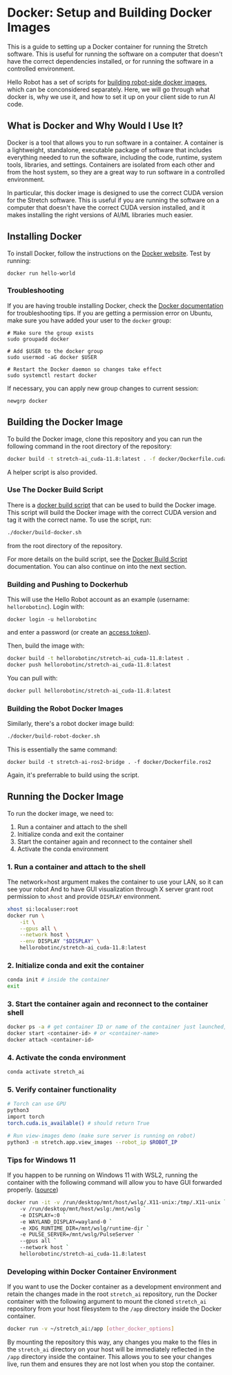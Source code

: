 # Docker: Setup and Building Docker Images

This is a guide to setting up a Docker container for running the Stretch software. This is useful for running the software on a computer that doesn't have the correct dependencies installed, or for running the software in a controlled environment.

Hello Robot has a set of scripts for [building robot-side docker images](https://github.com/hello-robot/stretch_docker), which can be conconsidered separately. Here, we will go through what docker is, why we use it, and how to set it up on your client side to run AI code.

## What is Docker and Why Would I Use It?

Docker is a tool that allows you to run software in a container. A container is a lightweight, standalone, executable package of software that includes everything needed to run the software, including the code, runtime, system tools, libraries, and settings. Containers are isolated from each other and from the host system, so they are a great way to run software in a controlled environment.

In particular, this docker image is designed to use the correct CUDA version for the Stretch software. This is useful if you are running the software on a computer that doesn't have the correct CUDA version installed, and it makes installing the right versions of AI/ML libraries much easier.

## Installing Docker

To install Docker, follow the instructions on the [Docker website](https://docs.docker.com/get-docker/). Test by running:

```
docker run hello-world
```

### Troubleshooting

If you are having trouble installing Docker, check the [Docker documentation](https://docs.docker.com/get-docker/) for troubleshooting tips. If you are getting a permission error on Ubuntu, make sure you have added your user to the `docker` group:

```
# Make sure the group exists
sudo groupadd docker

# Add $USER to the docker group
sudo usermod -aG docker $USER

# Restart the Docker daemon so changes take effect
sudo systemctl restart docker
```

If necessary, you can apply new group changes to current session:

```
newgrp docker
```

## Building the Docker Image

To build the Docker image, clone this repository and you can run the following command in the root directory of the repository:

```bash
docker build -t stretch-ai_cuda-11.8:latest . -f docker/Dockerfile.cuda-11.8
```

A helper script is also provided.

### Use The Docker Build Script

There is a [docker build script](scripts/build-docker.sh) that can be used to build the Docker image. This script will build the Docker image with the correct CUDA version and tag it with the correct name. To use the script, run:

```bash
./docker/build-docker.sh
```

from the root directory of the repository.

For more details on the build script, see the [Docker Build Script](scripts/build-docker.md) documentation. You can also continue on into the next section.

### Building and Pushing to Dockerhub

This will use the Hello Robot account as an example (username: `hellorobotinc`). Login with:

```
docker login -u hellorobotinc
```

and enter a password (or create an [access token](https://hub.docker.com/settings/security)).

Then, build the image with:

```bash
docker build -t hellorobotinc/stretch-ai_cuda-11.8:latest .
docker push hellorobotinc/stretch-ai_cuda-11.8:latest
```

You can pull with:

```bash
docker pull hellorobotinc/stretch-ai_cuda-11.8:latest
```

### Building the Robot Docker Images

Similarly, there's a robot docker image build:
```bash
./docker/build-robot-docker.sh
```

This is essentially the same command:
```
docker build -t stretch-ai-ros2-bridge . -f docker/Dockerfile.ros2
```

Again, it's preferrable to build using the script.

## Running the Docker Image

To run the docker image, we need to:

1. Run a container and attach to the shell
1. Initialize conda and exit the container
1. Start the container again and reconnect to the container shell
1. Activate the conda environment

### 1. Run a container and attach to the shell

The network=host argument makes the container to use your LAN, so it can see your robot
And to have GUI visualization through X server grant root permission to `xhost` and provide `DISPLAY` environment.

```bash
xhost si:localuser:root
docker run \
    -it \
    --gpus all \
    --network host \
    --env DISPLAY "$DISPLAY" \
    hellorobotinc/stretch-ai_cuda-11.8:latest
```

### 2. Initialize conda and exit the container

```bash
conda init # inside the container
exit
```

### 3. Start the container again and reconnect to the container shell

```bash
docker ps -a # get container ID or name of the container just launched, but is now exited
docker start <container-id> # or <container-name>
docker attach <container-id>
```

### 4. Activate the conda environment

```bash
conda activate stretch_ai
```

### 5. Verify container functionality

```bash
# Torch can use GPU
python3
import torch
torch.cuda.is_available() # should return True

# Run view-images demo (make sure server is running on robot)
python3 -m stretch.app.view_images --robot_ip $ROBOT_IP
```

### Tips for Windows 11

If you happen to be running on Windows 11 with WSL2, running the container with the following command will allow you to have GUI forwarded properly. ([source](https://stackoverflow.com/questions/73092750/how-to-show-gui-apps-from-docker-desktop-container-on-windows-11))

```bash
docker run -it -v /run/desktop/mnt/host/wslg/.X11-unix:/tmp/.X11-unix `
    -v /run/desktop/mnt/host/wslg:/mnt/wslg `
    -e DISPLAY=:0 `
    -e WAYLAND_DISPLAY=wayland-0 `
    -e XDG_RUNTIME_DIR=/mnt/wslg/runtime-dir `
    -e PULSE_SERVER=/mnt/wslg/PulseServer `
    --gpus all `
    --network host `
    hellorobotinc/stretch-ai_cuda-11.8:latest
```

### Developing within Docker Container Environment

If you want to use the Docker container as a development environment and retain the changes made in the root `stretch_ai` repository, run the Docker container with the following argument to mount the cloned `stretch_ai` repository from your host filesystem to the `/app` directory inside the Docker container.

```bash
docker run -v ~/stretch_ai:/app [other_docker_options]
```

By mounting the repository this way, any changes you make to the files in the `stretch_ai` directory on your host will be immediately reflected in the `/app` directory inside the container. This allows you to see your changes live, run them and ensures they are not lost when you stop the container.
